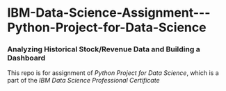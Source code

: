# IBM-Data-Science-Assignment---Python-Project-for-Data-Science
### Analyzing Historical Stock/Revenue Data and Building a Dashboard

This repo is for assignment of *Python Project for Data Science*, which is a part of the *IBM Data Science Professional Certificate*
